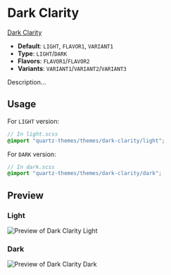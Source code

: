 # Dark Clarity

[Dark Clarity](https://github.com/chenbihao)

- **Default**: `LIGHT`, `FLAVOR1`, `VARIANT1`
- **Type**: `LIGHT`/`DARK`
- **Flavors**: `FLAVOR1`/`FLAVOR2`
- **Variants**: `VARIANT1`/`VARIANT2`/`VARIANT3`

Description...

## Usage

For `LIGHT` version:

```scss
// In light.scss
@import "quartz-themes/themes/dark-clarity/light";
```

For `DARK` version:

```scss
// In dark.scss
@import "quartz-themes/themes/dark-clarity/dark";
```

## Preview

### Light

![Preview of Dark Clarity Light](preview-light.png)

### Dark

![Preview of Dark Clarity Dark](preview-dark.png)
